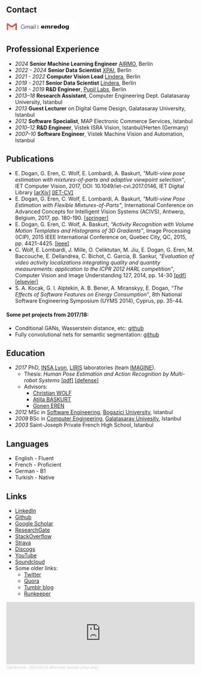 Contact
------
<img src="mail.png" height="30" />

Professional Experience
------
* *2024* **Senior Machine Learning Engineer** [AIRMO](https://www.airmo.io/), Berlin
* *2022 - 2024* **Senior Data Scientist** [XPAI](https://xpai.io/), Berlin
* *2021 - 2022* **Computer Vision Lead** [Lindera](http://lindera.de), Berlin
* *2019 - 2021* **Senior Data Scientist** [Lindera](http://lindera.de), Berlin
* *2018 - 2019* **R&D Engineer**, [Pupil Labs](http://pupil-labs.com/), Berlin
* *2013–18* **Research Assistant**, Computer Engineering Dept. Galatasaray University, Istanbul 
* *2013* **Guest Lecturer** on Digital Game Design, Galatasaray University, Istanbul
* *2012* **Software Specialist**, MAP Electronic Commerce Services, Istanbul
* *2010–12* **R&D Engineer**, Vistek ISRA Vision, Istanbul/Herten (Germany)
* *2007–10* **Software Engineer**, Vistek Machine Vision and Automation, Istanbul 

Publications
------
* E. Dogan, G. Eren, C. Wolf, E. Lombardi, A. Baskurt, *"Multi-view pose estimation with mixtures-of-parts and adaptive viewpoint selection"*, IET Computer Vision, 2017, DOI: 10.1049/iet-cvi.2017.0146, IET Digital Library [[arXiv]](http://arxiv.org/abs/1709.08527) [[IET-CV]](http://ietdl.org/t/ZXa5b)
* E. Dogan, G. Eren, C. Wolf, E. Lombardi, A. Baskurt, *"Multi-view Pose Estimation with Flexible Mixtures-of-Parts"*, International Conference on Advanced Concepts for Intelligent Vision Systems (ACIVS), Antwerp, Belgium, 2017, pp. 180-190. [[springer]](https://link.springer.com/chapter/10.1007/978-3-319-70353-4_16)
* E. Dogan, G. Eren, C. Wolf, A. Baskurt, *“Activity Recognition with Volume Motion Templates and Histograms of 3D Gradients”*, Image Processing (ICIP), 2015 IEEE International Conference on, Quebec City, QC, 2015, pp. 4421-4425. [[ieee]](http://ieeexplore.ieee.org/abstract/document/7351642/) 
* C. Wolf, E. Lombardi, J. Mille, O. Celiktutan, M. Jiu, E. Dogan, G. Eren, M. Baccouche, E. Dellandrea, C. Bichot, C. Garcia, B. Sankur, *“Evaluation of video activity localizations integrating quality and quantity measurements: application to the ICPR 2012 HARL competition”*, Computer Vision and Image Understanding 127, 2014, pp. 14-30 [[pdf]](https://hal.archives-ouvertes.fr/hal-01283866/file/Liris-6807.pdf) [[elsevier]](http://www.sciencedirect.com/science/article/pii/S1077314214001416)
* S. A. Kocak, G. I. Alptekin, A. B. Bener, A. Miranskyy, E. Dogan, *“The Effects of Software Features on Energy Consumption”*, 8th National Software Engineering Symposium (UYMS 2014), Cyprus, pp. 35-44.

#### Some pet projects from 2017/18: ####
* Conditional GANs, Wasserstein distance, etc: [github](https://github.com/emredog/CycleGANwithPerceptionLoss)
* Fully convolutional nets for semantic segmentation: [github](https://github.com/emredog/FCNN-example)

Education
------
* *2017* PhD, [INSA Lyon](https://www.insa-lyon.fr), [LIRIS](http://liris.cnrs.fr) laboratories (team [IMAGINE](https://liris.cnrs.fr/imagine/)). 
	* Thesis: *Human Pose Estimation and Action Recognition by Multi-robot Systems* [[pdf]](https://drive.google.com/file/d/0B_ZIKglaIIgFVFo4RlJoWVBRaVE/view?usp=sharing) [[defense]](https://drive.google.com/open?id=0B_ZIKglaIIgFUlc2b0RrMDZITE0)
	* Advisors:
		* [Christian WOLF](http://liris.cnrs.fr/christian.wolf/)
		* [Atilla BASKURT](http://liris.cnrs.fr/atilla.baskurt/wiki/doku.php)
		* [Gonen EREN](http://www.goneneren.com/)
* *2012* MSc in [Software Engineering](http://www.boun.edu.tr/en_US/Content/Academic/Graduate_Catalogue/Graduate_Programs_Subject_to_Additional_Tuition_and_Fees/Graduate_Program_In_Software_Engineering), [Bogazici University](http://www.boun.edu.tr/en_US), Istanbul
* *2009* BSc in [Computer Engineering](http://bm.gsu.edu.tr/en), [Galatasaray Univesity](http://www.gsu.edu.tr), Istanbul
* *2003* Saint-Joseph Private French High School, Istanbul


Languages
---------------
* English - Fluent
* French - Proficient
* German - B1
* Turkish - Native

Links
------
* [LinkedIn](https://www.linkedin.com/in/emredog/)
* [Github](https://github.com/emredog/)
* [Google Scholar](https://scholar.google.com/citations?user=oKbdmJsAAAAJ)
* [ResearchGate](https://www.researchgate.net/profile/Emre_Dogan)
* [StackOverflow](http://stackoverflow.com/users/87359/emredog)
* [Strava](https://www.strava.com/athletes/122308118)
* [Discogs](https://www.discogs.com/user/emredog)
* [YouTube](https://www.youtube.com/channel/UCe2qAFE9mPOyPhUglUJe7Ow)
* [Soundcloud](https://soundcloud.com/gandoreme)
* Some older links:
    * [Twitter](https://twitter.com/emredawg)
    * [Quora](https://www.quora.com/profile/Emre-Do%C4%9Fan-2)
    * [Tumblr blog](https://ayilarlagoriller.tumblr.com/)
    * [Runkeeper](https://runkeeper.com/user/emredog/profile)
 
<iframe width="100%" height="166" scrolling="no" frameborder="no" allow="autoplay" src="https://w.soundcloud.com/player/?url=https%3A//api.soundcloud.com/tracks/1789853650&color=%23ff5500&auto_play=false&hide_related=false&show_comments=true&show_user=true&show_reposts=false&show_teaser=true"></iframe><div style="font-size: 10px; color: #cccccc;line-break: anywhere;word-break: normal;overflow: hidden;white-space: nowrap;text-overflow: ellipsis; font-family: Interstate,Lucida Grande,Lucida Sans Unicode,Lucida Sans,Garuda,Verdana,Tahoma,sans-serif;font-weight: 100;"><a href="https://soundcloud.com/gandoreme" title="Gandoreme" target="_blank" style="color: #cccccc; text-decoration: none;">Gandoreme</a> · <a href="https://soundcloud.com/gandoreme/2024-04-01-afternoon-sesh" title="2024-04-01 Afternoon session (vinyl only)" target="_blank" style="color: #cccccc; text-decoration: none;">2024-04-01 Afternoon session (vinyl only)</a></div>
